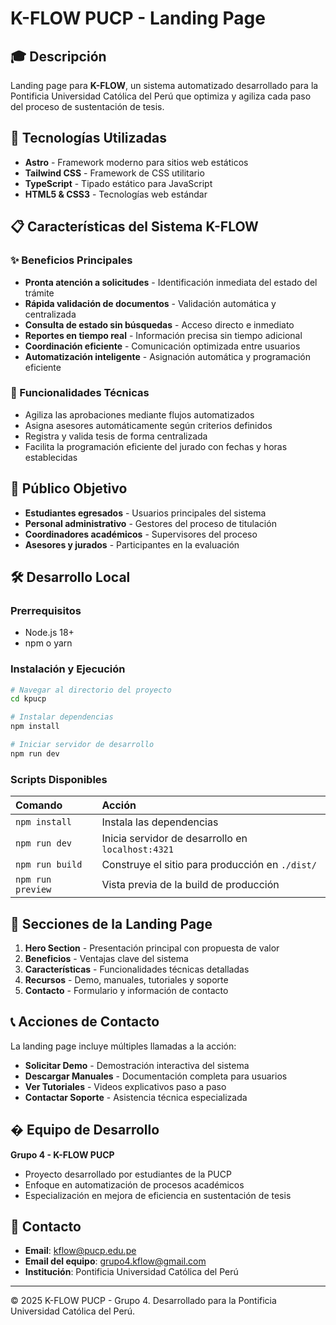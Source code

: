 # K-FLOW PUCP - Landing Page

## 🎓 Descripción

Landing page para **K-FLOW**, un sistema automatizado desarrollado para la Pontificia Universidad Católica del Perú que optimiza y agiliza cada paso del proceso de sustentación de tesis.

## 🚀 Tecnologías Utilizadas

- **Astro** - Framework moderno para sitios web estáticos
- **Tailwind CSS** - Framework de CSS utilitario
- **TypeScript** - Tipado estático para JavaScript
- **HTML5 & CSS3** - Tecnologías web estándar

## 📋 Características del Sistema K-FLOW

### ✨ Beneficios Principales

- **Pronta atención a solicitudes** - Identificación inmediata del estado del trámite
- **Rápida validación de documentos** - Validación automática y centralizada
- **Consulta de estado sin búsquedas** - Acceso directo e inmediato
- **Reportes en tiempo real** - Información precisa sin tiempo adicional
- **Coordinación eficiente** - Comunicación optimizada entre usuarios
- **Automatización inteligente** - Asignación automática y programación eficiente

### 🔧 Funcionalidades Técnicas

- Agiliza las aprobaciones mediante flujos automatizados
- Asigna asesores automáticamente según criterios definidos
- Registra y valida tesis de forma centralizada
- Facilita la programación eficiente del jurado con fechas y horas establecidas

## 🎯 Público Objetivo

- **Estudiantes egresados** - Usuarios principales del sistema
- **Personal administrativo** - Gestores del proceso de titulación
- **Coordinadores académicos** - Supervisores del proceso
- **Asesores y jurados** - Participantes en la evaluación

## 🛠️ Desarrollo Local

### Prerrequisitos

- Node.js 18+
- npm o yarn

### Instalación y Ejecución

```bash
# Navegar al directorio del proyecto
cd kpucp

# Instalar dependencias
npm install

# Iniciar servidor de desarrollo
npm run dev
```

### Scripts Disponibles

| Comando           | Acción                                            |
| :---------------- | :------------------------------------------------ |
| `npm install`     | Instala las dependencias                          |
| `npm run dev`     | Inicia servidor de desarrollo en `localhost:4321` |
| `npm run build`   | Construye el sitio para producción en `./dist/`   |
| `npm run preview` | Vista previa de la build de producción            |

## 📱 Secciones de la Landing Page

1. **Hero Section** - Presentación principal con propuesta de valor
2. **Beneficios** - Ventajas clave del sistema
3. **Características** - Funcionalidades técnicas detalladas
4. **Recursos** - Demo, manuales, tutoriales y soporte
5. **Contacto** - Formulario y información de contacto

## 📞 Acciones de Contacto

La landing page incluye múltiples llamadas a la acción:

- **Solicitar Demo** - Demostración interactiva del sistema
- **Descargar Manuales** - Documentación completa para usuarios
- **Ver Tutoriales** - Videos explicativos paso a paso
- **Contactar Soporte** - Asistencia técnica especializada

## � Equipo de Desarrollo

**Grupo 4 - K-FLOW PUCP**

- Proyecto desarrollado por estudiantes de la PUCP
- Enfoque en automatización de procesos académicos
- Especialización en mejora de eficiencia en sustentación de tesis

## 📧 Contacto

- **Email**: kflow@pucp.edu.pe
- **Email del equipo**: grupo4.kflow@gmail.com
- **Institución**: Pontificia Universidad Católica del Perú

---

© 2025 K-FLOW PUCP - Grupo 4. Desarrollado para la Pontificia Universidad Católica del Perú.
